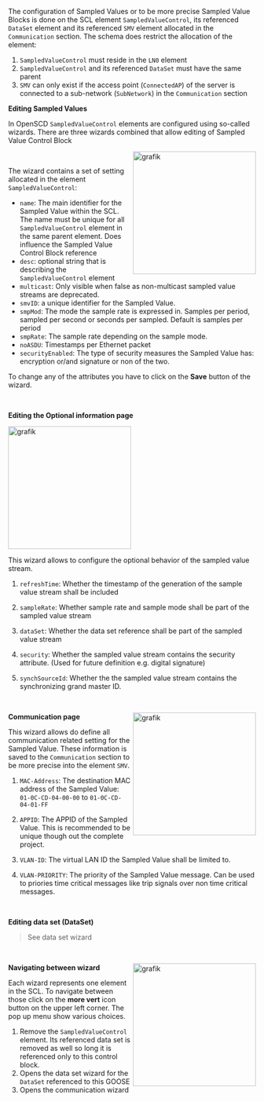The configuration of Sampled Values or to be more precise Sampled Value Blocks is done on the SCL element `SampledValueControl`, its referenced `DataSet` element and its referenced `SMV` element allocated in the `Communication` section.
The schema does restrict the allocation of the element:

1. `SampledValueControl` must reside in the `LN0` element
2. `SampledValueControl` and its referenced `DataSet` must have the same parent
3. `SMV` can only exist if the access point (`ConnectedAP`) of the server is connected to a sub-network (`SubNetwork`) in the `Communication` section

**Editing Sampled Values**

In OpenSCD `SampledValueControl` elements are configured using so-called wizards. There are three wizards combined that allow editing of Sampled Value Control Block

<img align="right" width="250" alt="grafik" src="https://user-images.githubusercontent.com/66802940/183037382-03113028-29f7-4e73-ba02-1bff38fc7344.png">

&nbsp;

The wizard contains a set of setting allocated in the element `SampledValueControl`:

- `name`: The main identifier for the Sampled Value within the SCL. The name must be unique for all `SampledValueControl` element in the same parent element. Does influence the Sampled Value Control Block reference
- `desc`: optional string that is describing the `SampledValueControl` element
- `multicast`: Only visible when false as non-multicast sampled value streams are deprecated.
- `smvID`: a unique identifier for the Sampled Value.
- `smpMod`: The mode the sample rate is expressed in. Samples per period, sampled per second or seconds per sampled. Default is samples per period
- `smpRate`: The sample rate depending on the sample mode.
- `noASDU`: Timestamps per Ethernet packet
- `securityEnabled`: The type of security measures the Sampled Value has: encryption or/and signature or non of the two.

To change any of the attributes you have to click on the **Save** button of the wizard.

&nbsp;

**Editing the Optional information page**

<img width="250" alt="grafik" src="https://user-images.githubusercontent.com/66802940/183042678-a6ec19b1-4b26-4681-891c-3b3d658092be.png">

This wizard allows to configure the optional behavior of the sampled value stream.

1. `refreshTime`: Whether the timestamp of the generation of the sample value stream shall be included
2. `sampleRate`: Whether sample rate and sample mode shall be part of the sampled value stream
3. `dataSet`: Whether the data set reference shall be part of the sampled value stream
4. `security`: Whether the sampled value stream contains the security attribute. (Used for future definition e.g. digital signature)
5. `synchSourceId`: Whether the the sampled value stream contains the synchronizing grand master ID.

   &nbsp;

   <img align="right" width="250" alt="grafik" src="https://user-images.githubusercontent.com/66802940/183041967-68d158b7-62c4-4aa2-90c1-b0f52bbf2232.png">

**Communication page**

This wizard allows do define all communication related setting for the Sampled Value. These information is saved to the `Communication` section to be more precise into the element `SMV`.

1. `MAC-Address`: The destination MAC address of the Sampled Value: `01-0C-CD-04-00-00` to `01-0C-CD-04-01-FF`
2. `APPID`: The APPID of the Sampled Value. This is recommended to be unique though out the complete project.
3. `VLAN-ID`: The virtual LAN ID the Sampled Value shall be limited to.
4. `VLAN-PRIORITY`: The priority of the Sampled Value message. Can be used to priories time critical messages like trip signals over non time critical messages.

   &nbsp;

**Editing data set (DataSet)**

> See data set wizard

&nbsp;

<img align="right" width="250" alt="grafik" src="https://user-images.githubusercontent.com/66802940/183048016-bbf17f11-20a3-4871-8439-36ca1b8a6005.png">

**Navigating between wizard**

Each wizard represents one element in the SCL. To navigate between those click on the **more vert** icon button on the upper left corner. The pop up menu show various choices.

1. Remove the `SampledValueControl` element. Its referenced data set is removed as well so long it is referenced only to this control block.
2. Opens the data set wizard for the `DataSet` referenced to this GOOSE
3. Opens the communication wizard
